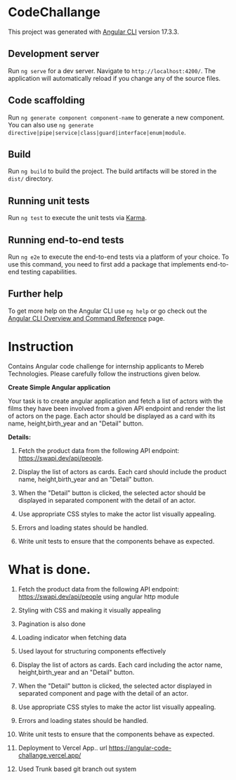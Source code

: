 # CodeChallange

This project was generated with [Angular CLI](https://github.com/angular/angular-cli) version 17.3.3.

## Development server

Run `ng serve` for a dev server. Navigate to `http://localhost:4200/`. The application will automatically reload if you change any of the source files.

## Code scaffolding

Run `ng generate component component-name` to generate a new component. You can also use `ng generate directive|pipe|service|class|guard|interface|enum|module`.

## Build

Run `ng build` to build the project. The build artifacts will be stored in the `dist/` directory.

## Running unit tests

Run `ng test` to execute the unit tests via [Karma](https://karma-runner.github.io).

## Running end-to-end tests

Run `ng e2e` to execute the end-to-end tests via a platform of your choice. To use this command, you need to first add a package that implements end-to-end testing capabilities.

## Further help

To get more help on the Angular CLI use `ng help` or go check out the [Angular CLI Overview and Command Reference](https://angular.io/cli) page.












##
# Instruction

Contains Angular code challenge for internship applicants to Mereb Technologies. Please carefully follow the instructions given below.

**Create Simple Angular application**

Your task is to create angular application and fetch a list of actors with the films they have been involved from a given API endpoint and render the list of actors on the page. Each actor should be displayed as a card with its name, height,birth_year and an "Detail" button.

**Details:**

1. Fetch the product data from the following API endpoint: https://swapi.dev/api/people.

2. Display the list of actors as cards. Each card should include the product name, height,birth_year and an "Detail" button.

3. When the "Detail" button is clicked, the selected actor should be displayed in separated component with the detail of an actor.

4. Use appropriate CSS styles to make the actor list visually appealing.

5. Errors and loading states should be handled.
6. Write unit tests to ensure that the components behave as expected.









##
# What is done.

1. Fetch the product data from the following API endpoint: https://swapi.dev/api/people using angular http module

2. Styling with CSS and making it visually appealing

3. Pagination is also done

4. Loading indicator when fetching data

5. Used layout for structuring components effectively

6. Display the list of actors as cards. Each card including the actor name, height,birth_year and an "Detail" button.

7. When the "Detail" button is clicked, the selected actor displayed in separated component and page with the detail of an actor.

8. Use appropriate CSS styles to make the actor list visually appealing.

9. Errors and loading states should be handled.

10. Write unit tests to ensure that the components behave as expected.

11. Deployment to Vercel App.. url https://angular-code-challange.vercel.app/

12. Used Trunk based git branch out system
